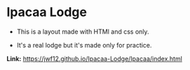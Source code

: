 # **Ipacaa Lodge**

- This is a layout made with HTMl and css only.

- It's a real lodge but it's made only for practice.

**Link:** https://jwf12.github.io/Ipacaa-Lodge/Ipacaa/index.html
